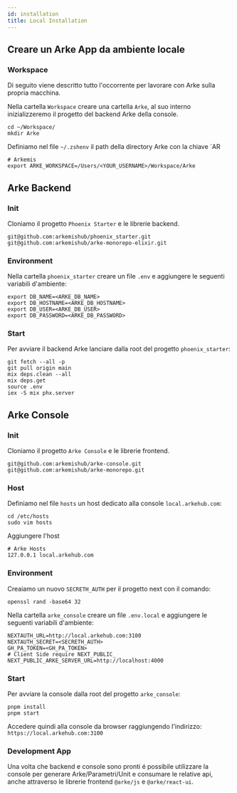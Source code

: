 ```yaml
---
id: installation
title: Local Installation
---
```


## Creare un Arke App da ambiente locale

### Workspace

Di seguito viene descritto tutto l'occorrente per lavorare con Arke sulla propria macchina.

Nella cartella `Workspace` creare una cartella `Arke`, al suo interno inizializzeremo il progetto del backend
Arke della console.

```shell
cd ~/Workspace/
mkdir Arke
```

Definiamo nel file `~/.zshenv` il path della directory Arke con la chiave `AR

```shell
# Arkemis
export ARKE_WORKSPACE=/Users/<YOUR_USERNAME>/Workspace/Arke
```

## Arke Backend

### Init

Cloniamo il progetto `Phoenix Starter` e le librerie backend.

```shell
git@github.com:arkemishub/phoenix_starter.git
git@github.com:arkemishub/arke-monorepo-elixir.git
```

### Environment

Nella cartella `phoenix_starter` creare un file `.env` e aggiungere le seguenti variabili d'ambiente:

```shell
export DB_NAME=<ARKE_DB_NAME>
export DB_HOSTNAME=<ARKE_DB_HOSTNAME>
export DB_USER=<ARKE_DB_USER>
export DB_PASSWORD=<ARKE_DB_PASSWORD>
```

### Start

Per avviare il backend Arke lanciare dalla root del progetto `phoenix_starter`: 

```shell
git fetch --all -p
git pull origin main
mix deps.clean --all
mix deps.get
source .env
iex -S mix phx.server
```

## Arke Console

### Init 

Cloniamo il progetto `Arke Console` e le librerie frontend.

```shell
git@github.com:arkemishub/arke-console.git
git@github.com:arkemishub/arke-monorepo.git
```

### Host
Definiamo nel file `hosts` un host dedicato alla console `local.arkehub.com`:

```shell
cd /etc/hosts
sudo vim hosts
```

Aggiungere l'host

```shell
# Arke Hosts
127.0.0.1 local.arkehub.com
```

### Environment

Creaiamo un nuovo `SECRETH_AUTH` per il progetto next con il comando:

```shell
openssl rand -base64 32
```

Nella cartella `arke_console` creare un file `.env.local` e aggiungere le seguenti variabili d'ambiente:

```shell
NEXTAUTH_URL=http://local.arkehub.com:3100
NEXTAUTH_SECRET=<SECRETH_AUTH>
GH_PA_TOKEN=<GH_PA_TOKEN>
# Client Side require NEXT_PUBLIC_
NEXT_PUBLIC_ARKE_SERVER_URL=http://localhost:4000
```

### Start

Per avviare la console dalla root del progetto `arke_console`:

```shell
pnpm install 
pnpm start
```

Accedere quindi alla console da browser raggiungendo l'indirizzo: `https://local.arkehub.com:3100`

### Development App 

Una volta che backend e console sono pronti é possibile utilizzare la console per generare Arke/Parametri/Unit 
e consumare le relative api, anche attraverso le librerie frontend `@arke/js` e `@arke/react-ui`.